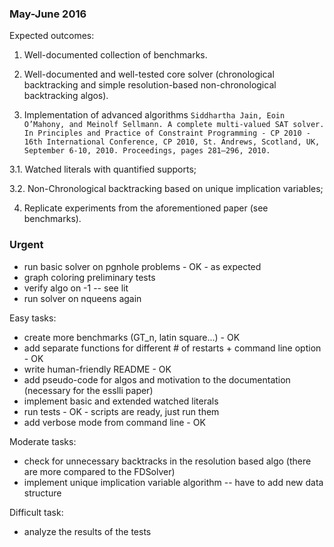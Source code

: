 


### May-June 2016

Expected outcomes:

1. Well-documented collection of benchmarks.

2. Well-documented and well-tested core solver (chronological backtracking and simple resolution-based non-chronological backtracking algos).

3. Implementation of advanced algorithms ``` Siddhartha Jain, Eoin O’Mahony, and Meinolf Sellmann. A complete multi-valued SAT solver. In Principles and Practice of Constraint Programming -
CP 2010 - 16th International Conference, CP 2010, St. Andrews, Scotland,
UK, September 6-10, 2010. Proceedings, pages 281–296, 2010. ```

  3.1. Watched literals with quantified supports;
  
  3.2. Non-Chronological backtracking based on unique implication variables;

4. Replicate experiments from the aforementioned paper (see benchmarks).

### Urgent

* run basic solver on pgnhole problems - OK - as expected
* graph coloring preliminary tests
* verify algo on -1 -- see lit
* run solver on nqueens again

Easy tasks:

* create more benchmarks (GT_n, latin square...) - OK
* add separate functions for different # of restarts + command line option - OK
* write human-friendly README - OK 
* add pseudo-code for algos and motivation to the documentation (necessary for the esslli paper)
* implement basic and extended watched literals
* run tests - OK - scripts are ready, just run them 
* add verbose mode from command line - OK


Moderate tasks:

* check for unnecessary backtracks in the resolution based algo (there are more compared to the FDSolver)
* implement unique implication variable algorithm -- have to add new data structure

Difficult task:

* analyze the results of the tests



